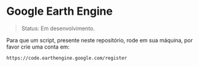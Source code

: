 <h1> Google Earth Engine </h1>

> Status: Em desenvolvimento.

Para que um script, presente neste repositório, rode em sua máquina, por favor crie uma conta em:

```
https://code.earthengine.google.com/register
```
